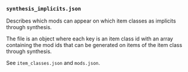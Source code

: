 ### `synthesis_implicits.json`

Describes which mods can appear on which item classes as implicits through synthesis.

The file is an object where each key is an item class id with an array containing the
mod ids that can be generated on items of the item class through synthesis.

See `item_classes.json` and `mods.json`.
